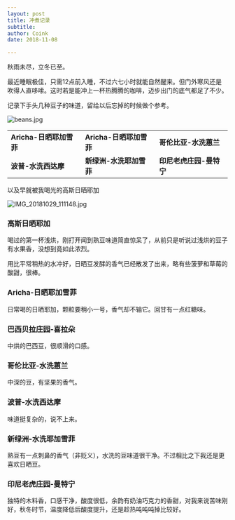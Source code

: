 ```yaml
---
layout: post
title: 冲煮记录
subtitle: 
author: Coink
date: 2018-11-08

---
```




秋雨未尽，立冬已至。

最近睡眠极佳，只需12点前入睡，不过六七小时就能自然醒来。但门外寒风还是吹得人直哆嗦。这时若是能冲上一杯热腾腾的咖啡，迈步出门的底气都足了不少。

记录下手头几种豆子的味道，留给以后忘掉的时候做个参考。



![beans.jpg](https://i.loli.net/2018/11/08/5be3a70f14dff.jpg)


|   |   |   |
| ------------ | ------------ | ------------ |
| **Aricha-日晒耶加雪菲** | **Aricha-日晒耶加雪菲**  | **哥伦比亚-水洗蕙兰** |
| **波普-水洗西达摩** | **新绿洲-水洗耶加雪菲** | **印尼老虎庄园-曼特宁** |



以及早就被我喝光的高斯日晒耶加

![IMG_20181029_111148.jpg](https://i.loli.net/2018/11/08/5be3a8cbeee31.jpg)



### 高斯日晒耶加

喝过的第一杯浅烘，刚打开闻到熟豆味道简直惊呆了，从前只是听说过浅烘的豆子有水果香，没想到竟如此浓烈。

用比平常稍热的水冲好，日晒豆发酵的香气已经散发了出来，略有些菠萝和草莓的酸甜，很棒。



### Aricha-日晒耶加雪菲

日常喝的日晒耶加，颗粒要稍小一号，香气却不输它。回甘有一点红糖味。



### 巴西贝拉庄园-喜拉朵

中烘的巴西豆，很顺滑的口感。



### 哥伦比亚-水洗蕙兰

中深的豆，有坚果的香气。



### 波普-水洗西达摩

味道挺复杂的，说不上来。



### 新绿洲-水洗耶加雪菲

熟豆有一点刺鼻的香气（非贬义），水洗的豆味道很干净。不过相比之下我还是更喜欢日晒豆。



### 印尼老虎庄园-曼特宁

独特的木料香，口感干净，酸度很低，余韵有奶油巧克力的香甜，对我来说苦味刚好，秋冬时节，温度降低后酸度提升，还是趁热吨吨吨掉比较好。
